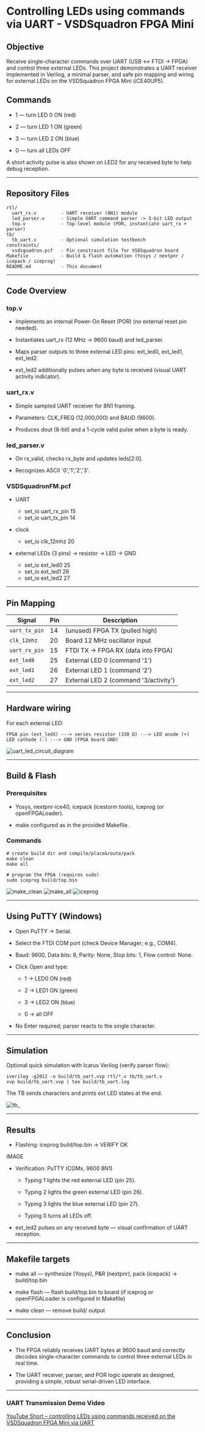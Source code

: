 # Controlling LEDs using commands via UART - VSDSquadron FPGA Mini

## Objective

Receive single-character commands over UART (USB ↔ FTDI → FPGA) and control three external LEDs. This project demonstrates a UART receiver implemented in Verilog, a minimal parser, and safe pin mapping and wiring for external LEDs on the VSDSquadron FPGA Mini (iCE40UP5).

## Commands

- 1 — turn LED 0 ON (red)

- 2 — turn LED 1 ON (green)

- 3 — turn LED 2 ON (blue)

- 0 — turn all LEDs OFF

A short activity pulse is also shown on LED2 for any received byte to help debug reception.

---

## Repository Files

```
rtl/
  uart_rx.v         - UART receiver (8N1) module
  led_parser.v      - Simple UART command parser -> 3-bit LED output
  top.v             - Top-level module (POR, instantiate uart_rx + parser)
tb/
  tb_uart.v         - Optional simulation testbench
constraints/
  vsdsquadron.pcf   - Pin constraint file for VSDSquadron board
Makefile            - Build & flash automation (Yosys / nextpnr / icepack / iceprog)
README.md           - This document
```

---

## Code Overview

### top.v

- Implements an internal Power-On Reset (POR) (no external reset pin needed).

- Instantiates uart_rx (12 MHz → 9600 baud) and led_parser.

- Maps parser outputs to three external LED pins: ext_led0, ext_led1, ext_led2.

- ext_led2 additionally pulses when any byte is received (visual UART activity indicator).

### uart_rx.v

- Simple sampled UART receiver for 8N1 framing.

- Parameters: CLK_FREQ (12,000,000) and BAUD (9600).

- Produces dout (8-bit) and a 1-cycle valid pulse when a byte is ready.

### led_parser.v

- On rx_valid, checks rx_byte and updates leds[2:0].

- Recognizes ASCII '0','1','2','3'.

### VSDSquadronFM.pcf

- UART
   - set_io uart_rx_pin 15
   - set_io uart_tx_pin 14

- clock
   - set_io clk_12mhz 20

- external LEDs (3 pins) -> resistor -> LED -> GND
   - set_io ext_led0 25
   - set_io ext_led1 26
   - set_io ext_led2 27

---

## Pin Mapping

| Signal       | Pin | Description                           | 
| ------------ | --- | ------------------------------------- |
| `uart_tx_pin`| 14  | (unused) FPGA TX (pulled high)        |
| `clk_12mhz`  | 20  | Board 12 MHz oscillator input         |
| `uart_rx_pin`| 15  | FTDI TX → FPGA RX (data into FPGA)    |
| `ext_led0`   | 25  | External LED 0 (command '1')          |
| `ext_led1`   | 26  | External LED 1 (command '2')          |
| `ext_led2`   | 27  | External LED 2 (command '3/activity') |



---

## Hardware wiring

For each external LED:

```
FPGA pin (ext_ledX) ---> series resistor (330 Ω) ---> LED anode (+)
LED cathode (-) ---> GND (FPGA board GND)
```
![uart_led_circuit_diagram](images/uart_led_circuit_diagram.png)

---

## Build & Flash

### Prerequisites

- Yosys, nextpnr-ice40, icepack (icestorm tools), iceprog (or openFPGALoader).

- make configured as in the provided Makefile.

### Commands

```
# create build dir and compile/place&route/pack
make clean
make all

# program the FPGA (requires sudo)
sudo iceprog build/top.bin
```
![make_clean](images/make_clean.png)
![make_all](images/make_all.png)
![iceprog](images/iceprog.png)

---

## Using PuTTY (Windows)

- Open PuTTY → Serial.

- Select the FTDI COM port (check Device Manager; e.g., COM4).

- Baud: 9600, Data bits: 8, Parity: None, Stop bits: 1, Flow control: None.

- Click Open and type:

   - 1 → LED0 ON (red)

   - 2 → LED1 ON (green)

   - 3 → LED2 ON (blue)

   - 0 → all OFF

- No Enter required; parser reacts to the single character.

---

## Simulation

Optional quick simulation with Icarus Verilog (verify parser flow):
```
iverilog -g2012 -o build/tb_uart.vvp rtl/*.v tb/tb_uart.v
vvp build/tb_uart.vvp | tee build/tb_uart.log
```
The TB sends characters and prints ext LED states at the end.

![tb_](images/tb_.png)

---

## Results

- Flashing: iceprog build/top.bin → VERIFY OK

IMAGE

- Verification: PuTTY (COMx, 9600 8N1)

   - Typing 1 lights the red external LED (pin 25).

   - Typing 2 lights the green external LED (pin 26).

   - Typing 3 lights the blue external LED (pin 27).

   - Typing 0 turns all LEDs off.

- ext_led2 pulses on any received byte — visual confirmation of UART reception.

---

## Makefile targets

- make all — synthesize (Yosys), P&R (nextpnr), pack (icepack) → build/top.bin

- make flash — flash build/top.bin to board (if iceprog or openFPGALoader is configured in Makefile)

- make clean — remove build/ output

---

## Conclusion

- The FPGA reliably receives UART bytes at 9600 baud and correctly decodes single-character commands to control three external LEDs in real time.

- The UART receiver, parser, and POR logic operate as designed, providing a simple, robust serial-driven LED interface.

---

### UART Transmission Demo Video

[YouTube Short – controlling LEDs using commands received on the VSDSquadron FPGA Mini via UART](https://youtube.com/shorts/u2ZnJNXo_8g?si=fnzwOK6UrvkQFQKA)
